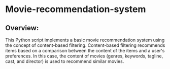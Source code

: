 # Movie-recommendation-system

## Overview:
This Python script implements a basic movie recommendation system using the concept of content-based filtering. Content-based filtering recommends items based on a comparison between the content of the items and a user's preferences. In this case, the content of movies (genres, keywords, tagline, cast, and director) is used to recommend similar movies.
